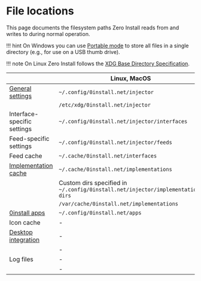 # File locations

This page documents the filesystem paths Zero Install reads from and writes to during normal operation.

!!! hint
    On Windows you can use [Portable mode](windows.md#portable-mode) to store all files in a single directory (e.g., for use on a USB thumb drive).

!!! note
    On Linux Zero Install follows the [XDG Base Directory Specification](https://specifications.freedesktop.org/basedir-spec/basedir-spec-latest.html).

|                                               | Linux, MacOS                                                                   | Windows                                                                        |
| --------------------------------------------- | ------------------------------------------------------------------------------ | ------------------------------------------------------------------------------ |
| [General settings](policy-settings.md)        | `~/.config/0install.net/injector`                                              | `%APPDATA%\0install.net\injector`                                              |
|                                               | `/etc/xdg/0install.net/injector`                                               | `%PROGRAMDATA%\0install.net\injector`                                          |
| Interface-specific settings                   | `~/.config/0install.net/injector/interfaces`                                   | `%APPDATA%\0install.net\injector\interfaces`                                   |
| Feed-specific settings                        | `~/.config/0install.net/injector/feeds`                                        | `%APPDATA%\0install.net\injector\feeds`                                        |
| Feed cache                                    | `~/.cache/0install.net/interfaces`                                             | `%LOCALAPPDATA%\0install.net\interfaces`                                       |
| [Implementation cache](cache.md)              | `~/.cache/0install.net/implementations`                                        | `%LOCALAPPDATA%\0install.net\implementations`                                  |
|                                               | Custom dirs specified in `~/.config/0install.net/injector/implementation-dirs` | Custom dirs specified in `%APPDATA%\0install.net\injector\implementation-dirs` |
|                                               | `/var/cache/0install.net/implementations`                                      | `%PROGRAMDATA%\0install.net\implementations`                                   |
| [0install apps](apps.md)                      | `~/.config/0install.net/apps`                                                  | -                                                                              |
| Icon cache                                    | -                                                                              | `%LOCALAPPDATA%\0install.net\icons`                                            |
| [Desktop integration](desktop-integration.md) | -                                                                              | `%APPDATA%\0install.net\desktop-integration`                                   |
|                                               | -                                                                              | `%PROGRAMDATA%\0install.net\desktop-integration`                               |
| Log files                                     | -                                                                              | `%TEMP%\0install %USERNAME% Log.txt`                                           |
|                                               | -                                                                              | `%TEMP%\0install-win %USERNAME% Log.txt`                                       |
